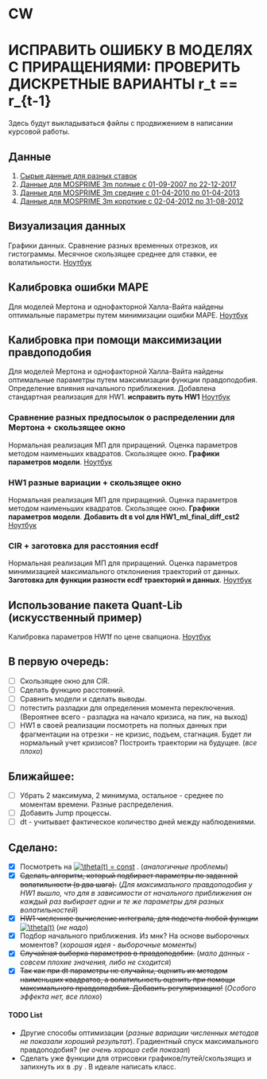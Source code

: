 # CW 
# ИСПРАВИТЬ ОШИБКУ В МОДЕЛЯХ С ПРИРАЩЕНИЯМИ: ПРОВЕРИТЬ ДИСКРЕТНЫЕ ВАРИАНТЫ r_t == r_{t-1}
Здесь будут выкладываться файлы с продвижением в написании курсовой работы.
## Данные
1) [Сырые данные для разных ставок](https://github.com/DESimakov/CW/blob/master/mosprime.csv) 
2) [Данные для MOSPRIME 3m полные с 01-09-2007 по 22-12-2017](https://github.com/DESimakov/CW/blob/master/mosprime3m.csv)
3) [Данные для MOSPRIME 3m средние с 01-04-2010 по 01-04-2013](https://github.com/DESimakov/CW/blob/master/mosprime3m_between.csv)
4) [Данные для MOSPRIME 3m короткие с 02-04-2012 по 31-08-2012](https://github.com/DESimakov/CW/blob/master/mosprime3m_short.csv)
## Визуализация данных
Графики данных. Сравнение разных временных отрезков, их гистограммы. Месячное скользящее среднее для ставки, ее волатильности. [Ноутбук](https://github.com/DESimakov/CW/blob/master/CW_data_and_visualisation.ipynb) 
## Калибровка ошибки MAPE
Для моделей Мертона и однофакторной Халла-Вайта найдены оптимальные параметры путем минимизации ошибки MAPE. [Ноутбук](https://github.com/DESimakov/CW/blob/master/CWm-calibration_MAPE.ipynb)
## Калибровка при помощи максимизации правдоподобия
Для моделей Мертона и однофакторной Халла-Вайта найдены оптимальные параметры путем максимизации функции правдоподобия. Определение влияния начального приближения. Добавлена стандартная реализация для HW1. **исправить путь HW1** [Ноутбук](https://github.com/DESimakov/CW/blob/master/CWm-calibration_ML.ipynb)
### Сравнение разных предпосылок о распределении для Мертона + скользящее окно
Нормальная реализация МП для приращений. Оценка параметров методом наименьших квадратов. Скользящее окно. **Графики параметров модели**. [Ноутбук](https://github.com/DESimakov/CW/blob/master/CW_Merton_OLS_and_Rolling.ipynb)

### HW1 разные вариации + скользящее окно
Нормальная реализация МП для приращений. Оценка параметров методом наименьших квадратов. Скользящее окно. **Графики параметров модели**. **Добавить dt в vol для HW1_ml_final_diff_cst2** [Ноутбук](https://github.com/DESimakov/CW/blob/master/CW_HW1_OLS+nonparametricmean+p0.ipynb)

### CIR + заготовка для расстояния ecdf
Нормальная реализация МП для приращений. Оценка параметров минимизацией максимального отклониения траекторий от данных. **Заготовка для функции разности ecdf траекторий и данных**. [Ноутбук](https://github.com/DESimakov/CW/blob/master/CW_CIR.ipynb )


## Использование пакета Quant-Lib (искусственный пример)
Калибровка параметров HW1f по цене свапциона. [Ноутбук](https://github.com/DESimakov/CW/blob/master/CW_QuantLib.ipynb)

## В первую очередь:
- [ ] Скользящее окно для CIR.
- [ ] Сделать функцию расстояний.
- [ ] Сравнить модели и сделать выводы.
- [ ] потестить разладки для определения момента переключения. (Вероятнее всего - разладка на начало кризиса, на пик, на выход)
- [ ] HW1 в своей реализации посмотреть на полных данных при фрагментации на отрезки - не кризис, подъем, стагнация. Будет ли нормальный учет  кризисов? Построить траектории на будущее. (*все плохо*)

## Ближайшее:
- [ ] Убрать 2 максимума, 2 минимума, остальное - среднее по моментам времени. Разные распределения.
- [ ] Добавить Jump процессы.
- [ ] dt - учитывает фактическое количество дней между наблюдениями.

## Сделано:
- [x] Посмотреть на <a href="https://www.codecogs.com/eqnedit.php?latex=\theta(t)&space;=&space;const" target="_blank"><img src="https://latex.codecogs.com/gif.latex?\theta(t)&space;=&space;const" title="\theta(t) = const" /></a> . (*аналогичные проблемы*)
- [x] ~~Сделать алгоритм, который подбирает параметры по заданной волатильности (в два шага).~~ (*Для максимального правдоподобия у HW1 вышло, что для в зависимости от начального приближения он каждый раз выбирает одни и те же параметры для разных волатильностей*)
- [x] ~~HW1 численное вычисление интеграла, для подсчета любой функции~~<a href="https://www.codecogs.com/eqnedit.php?latex=\theta(t)&space;=&space;const" target="_blank"><img src="https://latex.codecogs.com/gif.latex?\theta(t)" title="\theta(t)" /></a> (*не надо*)
- [x] Подбор начального приближения. Из мнк? На основе выборочных моментов? (*хорошая идея - выборочные моменты*)
- [x] ~~Случайная выборка параметров в правдоподобии.~~ (*мало данных - совсем плохие значения, либо не сходится*)
- [x] ~~Так как при dt параметры не случайны, оценить их методом наименьших квадратов, а волатильность оценить при помощи максимального правдоподобия. Добавить регуляризацию!~~ (*Особого эффекта нет, все плохо*)

#### TODO List
* Другие способы оптимизации (*разные вариации численных методов не показали хороший результат*). Градиентный спуск максимального правдоподобия? (*не очень хорошо себя показал*)
* Сделать уже функции для отрисовки графиков/путей/скользящиз и запихнуть их в .py . В идеале написать класс.
